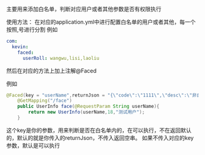 主要用来添加白名单，判断对应用户或者其他参数是否有权限执行

使用方法：
在对应的application.yml中进行配置白名单的用户或者其他，每一个按照,号进行分割
例如
```yaml
com:
  kevin:
    faced:
      userRoll: wangwu,lisi,laoliu
```
然后在对应的方法上加上注解@Faced

例如
```java
@Faced(key = "userName",returnJson = "{\"code\":\"1111\",\"desc\":\"非白名单可访问用户拦截！\"}")
    @GetMapping("/face")
    public UserInfo face(@RequestParam String userName){
        return new UserInfo(userName,18,"测试用户");
    }
```
这个key是你的参数，用来判断是否在白名单内的，在可以执行，不在返回默认的，默认的就是你传入的returnJson，不传入返回空串。
如果不传入对应的key参数，默认是可以执行